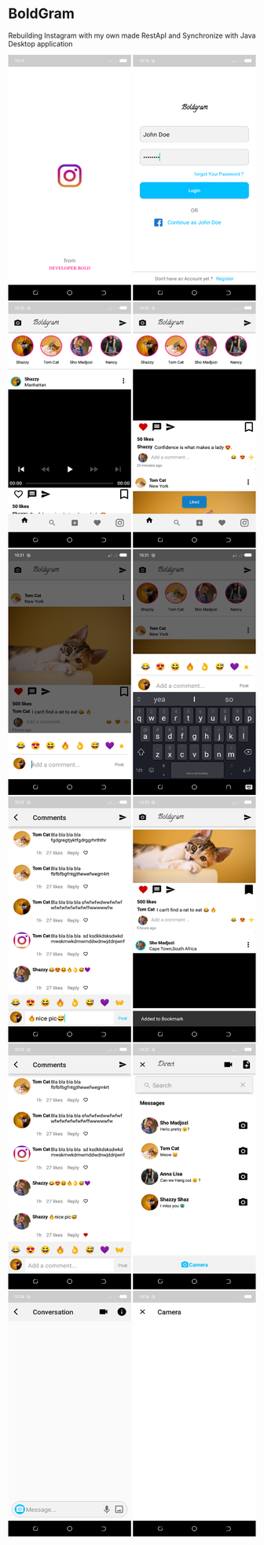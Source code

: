 # BoldGram
Rebuilding Instagram with my own made RestApI and Synchronize with Java Desktop application

<img src="images/splash.png" height=500 width=250/>
<img src="images/login.png" height=500 width=250/>
<img src="images/page1.png" height=500 width=250/>
<img src="images/page2.png" height=500 width=250/>
<img src="images/page3.png" height=500 width=250/>
<img src="images/page4.png" height=500 width=250/>
<img src="images/page5.png" height=500 width=250/>
<img src="images/page6.png" height=500 width=250/>
<img src="images/page7.png" height=500 width=250/>
<img src="images/page8.png" height=500 width=250/>
<img src="images/page9.png" height=500 width=250/>
<img src="images/page10.png" height=500 width=250/>


